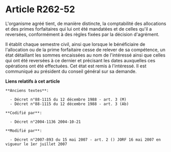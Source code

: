 # Article R262-52

L'organisme agréé tient, de manière distincte, la comptabilité des allocations et des primes forfaitaires qui lui ont été
mandatées et de celles qu'il a reversées, conformément à des règles fixées par la décision d'agrément.

Il établit chaque semestre civil, ainsi que lorsque le bénéficiaire de l'allocation ou de la prime forfaitaire cesse de
relever de sa compétence, un état détaillant les sommes encaissées au nom de l'intéressé ainsi que celles qui ont été
reversées à ce dernier et précisant les dates auxquelles ces opérations ont été effectuées. Cet état est remis à l'intéressé.
Il est communiqué au président du conseil général sur sa demande.

**Liens relatifs à cet article**

	**Anciens textes**:

	  - Décret n°88-1115 du 12 décembre 1988 - art. 3 (M)
	  - Décret n°88-1115 du 12 décembre 1988 - art. 3 (Ab)

	**Codifié par**:

	  - Décret n°2004-1136 2004-10-21

	**Modifié par**:

	  - Décret n°2007-893 du 15 mai 2007 - art. 2 () JORF 16 mai 2007 en vigueur le 1er juillet 2007
